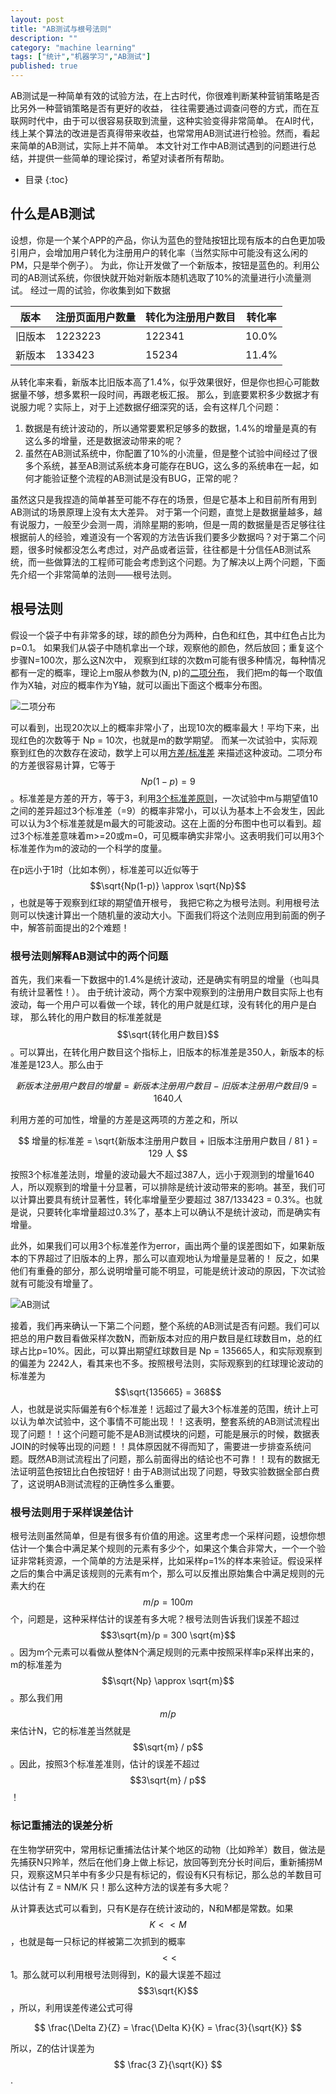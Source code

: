 ```yaml
---
layout: post
title: "AB测试与根号法则"
description: ""
category: "machine learning"
tags: ["统计","机器学习","AB测试"]
published: true
---
```


AB测试是一种简单有效的试验方法，在上古时代，你很难判断某种营销策略是否比另外一种营销策略是否有更好的收益，
往往需要通过调查问卷的方式，而在互联网时代中，由于可以很容易获取到流量，这种实验变得非常简单。
在AI时代，线上某个算法的改进是否真得带来收益，也常常用AB测试进行检验。然而，看起来简单的AB测试，实际上并不简单。
本文针对工作中AB测试遇到的问题进行总结，并提供一些简单的理论探讨，希望对读者所有帮助。

* 目录
{:toc}

## 什么是AB测试
设想，你是一个某个APP的产品，你认为蓝色的登陆按钮比现有版本的白色更加吸引用户，会增加用户转化为注册用户的转化率（当然实际中可能没有这么闲的PM，只是举个例子）。
为此，你让开发做了一个新版本，按钮是蓝色的。利用公司的AB测试系统，你很快就开始对新版本随机选取了10%的流量进行小流量测试。
经过一周的试验，你收集到如下数据

| 版本 | 注册页面用户数量 | 转化为注册用户数目 |  转化率  |
| ------ | ------ | ------ | ------|
| 旧版本 | 1223223 | 122341 | 10.0%  |
| 新版本 | 133423 | 15234 |  11.4%  |

从转化率来看，新版本比旧版本高了1.4%，似乎效果很好，但是你也担心可能数据量不够，想多累积一段时间，再跟老板汇报。
那么，到底要累积多少数据才有说服力呢？实际上，对于上述数据仔细深究的话，会有这样几个问题：

1. 数据是有统计波动的，所以通常要累积足够多的数据，1.4%的增量是真的有这么多的增量，还是数据波动带来的呢？
2. 虽然在AB测试系统中，你配置了10%的小流量，但是整个试验中间经过了很多个系统，甚至AB测试系统本身可能存在BUG，这么多的系统串在一起，如何才能验证整个流程的AB测试是没有BUG，正常的呢？

虽然这只是我捏造的简单甚至可能不存在的场景，但是它基本上和目前所有用到AB测试的场景原理上没有太大差异。
对于第一个问题，直觉上是数据量越多，越有说服力，一般至少会测一周，消除星期的影响，但是一周的数据量是否足够往往根据前人的经验，难道没有一个客观的方法告诉我们要多少数据吗？对于第二个问题，很多时候都没怎么考虑过，对产品或者运营，往往都是十分信任AB测试系统，而一些做算法的工程师可能会考虑到这个问题。为了解决以上两个问题，下面先介绍一个非常简单的法则——根号法则。

## 根号法则
假设一个袋子中有非常多的球，球的颜色分为两种，白色和红色，其中红色占比为p=0.1。
如果我们从袋子中随机拿出一个球，观察他的颜色，然后放回；重复这个步骤N=100次，那么这N次中，
观察到红球的次数m可能有很多种情况，每种情况都有一定的概率，理论上m服从参数为(N, p)的[二项分布](https://baike.baidu.com/item/%E4%BA%8C%E9%A1%B9%E5%88%86%E5%B8%83)，
我们把m的每一个取值作为X轴，对应的概率作为Y轴，就可以画出下面这个概率分布图。

![二项分布](/assets/images/red-ball.png)

可以看到，出现20次以上的概率非常小了，出现10次的概率最大！平均下来，出现红色的次数等于 Np = 10次，也就是m的数学期望。
而某一次试验中，实际观察到红色的次数存在波动，数学上可以用[方差/标准差](https://baike.baidu.com/item/%E6%96%B9%E5%B7%AE)
来描述这种波动。二项分布的方差很容易计算，它等于 $$Np(1-p) = 9$$。标准差是方差的开方，等于3，利用[3个标准差原则](https://baike.baidu.com/item/3%CF%83%E5%87%86%E5%88%99)，一次试验中m与期望值10之间的差异超过3个标准差（=9）的概率非常小，可以认为基本上不会发生，因此可以认为3个标准差就是m最大的可能波动。这在上面的分布图中也可以看到。超过3个标准差意味着m>=20或m=0，可见概率确实非常小。这表明我们可以用3个标准差作为m的波动的一个科学的度量。

在p远小于1时（比如本例），标准差可以近似等于 $$\sqrt{Np(1-p)} \approx \sqrt{Np}$$，也就是等于观察到红球的期望值开根号，
我把它称之为根号法则。利用根号法则可以快速计算出一个随机量的波动大小。下面我们将这个法则应用到前面的例子中，解答前面提出的2个难题！

### 根号法则解释AB测试中的两个问题
首先，我们来看一下数据中的1.4%是统计波动，还是确实有明显的增量（也叫具有统计显著性！）。
由于统计波动，两个方案中观察到的注册用户数目实际上也有波动，每一个用户可以看做一个球，转化的用户就是红球，没有转化的用户是白球，
那么转化的用户数目的标准差就是$$\sqrt{转化用户数目}$$。可以算出，在转化用户数目这个指标上，旧版本的标准差是350人，新版本的标准差是123人。那么由于

$$
新版本注册用户数目的增量 = 新版本注册用户数目 - 旧版本注册用户数目/9 = 1640人
$$

利用方差的可加性，增量的方差是这两项的方差之和，所以

$$
增量的标准差 = \sqrt{新版本注册用户数目 + 旧版本注册用户数目 / 81 } = 129  人
$$

按照3个标准差法则，增量的波动最大不超过387人，远小于观测到的增量1640人，所以观察到的增量十分显著，可以排除是统计波动带来的影响。甚至，我们可以计算出要具有统计显著性，转化率增量至少要超过 387/133423 = 0.3%。也就是说，只要转化率增量超过0.3%了，基本上可以确认不是统计波动，而是确实有增量。

此外，如果我们可以用3个标准差作为error，画出两个量的误差图如下，如果新版本的下界超过了旧版本的上界，那么可以直观地认为增量是显著的！
反之，如果他们有重叠的部分，那么说明增量可能不明显，可能是统计波动的原因，下次试验就有可能没有增量了。

![AB测试](/assets/images/abtest1.png)

接着，我们再来确认一下第二个问题，整个系统的AB测试是否有问题。我们可以把总的用户数目看做采样次数N，而新版本对应的用户数目是红球数目m，总的红球占比p=10%。因此，可以算出期望红球数目是 Np = 135665人，和实际观察到的偏差为 2242人，看其来也不多。按照根号法则，实际观察到的红球理论波动的标准差为 $$\sqrt{135665} = 368$$ 人，也就是说实际偏差有6个标准差！远超过了最大3个标准差的范围，统计上可以认为单次试验中，这个事情不可能出现！！这表明，整套系统的AB测试流程出现了问题！！这个问题可能不是AB测试模块的问题，可能是展示的时候，数据表JOIN的时候等出现的问题！！具体原因就不得而知了，需要进一步排查系统问题。既然AB测试流程出了问题，那么前面得出的结论也不可靠！！现有的数据无法证明蓝色按钮比白色按钮好！由于AB测试出现了问题，导致实验数据全部白费了，这说明AB测试流程的正确性多么重要。

### 根号法则用于采样误差估计
根号法则虽然简单，但是有很多有价值的用途。这里考虑一个采样问题，设想你想估计一个集合中满足某个规则的元素有多少个，如果这个集合非常大，一个一个验证非常耗资源，一个简单的方法是采样，比如采样p=1%的样本来验证。假设采样之后的集合中满足该规则的元素有m个，那么可以反推出原始集合中满足规则的元素大约在$$ m/p = 100m $$个，问题是，这种采样估计的误差有多大呢？根号法则告诉我们误差不超过 $$3\sqrt{m}/p = 300 \sqrt{m}$$。因为m个元素可以看做从整体N个满足规则的元素中按照采样率p采样出来的，m的标准差为 $$\sqrt{Np} \approx \sqrt{m}$$。那么我们用 $$m/p$$来估计N，它的标准差当然就是 $$\sqrt{m} / p$$。因此，按照3个标准差准则，估计的误差不超过 $$3\sqrt{m} / p$$！

### 标记重捕法的误差分析
在生物学研究中，常用标记重捕法估计某个地区的动物（比如羚羊）数目，做法是先捕获N只羚羊，然后在他们身上做上标记，放回等到充分长时间后，重新捕捞M只，观察这M只羊中有多少只是有标记的，假设有K只有标记，那么总的羊数目可以估计有 Z = NM/K 只！那么这种方法的误差有多大呢？

从计算表达式可以看到，只有K是存在统计波动的，N和M都是常数。如果 $$K << M$$，也就是每一只标记的样被第二次抓到的概率 $$<<$$ 1。那么就可以利用根号法则得到，K的最大误差不超过 $$3\sqrt{K}$$，所以，利用误差传递公式可得

$$
\frac{\Delta Z}{Z} = \frac{\Delta K}{K} = \frac{3}{\sqrt{K}}
$$

所以，Z的估计误差为 $$ \frac{3 Z}{\sqrt{K}} $$.
